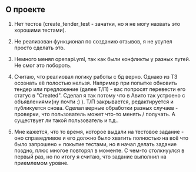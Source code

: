 ## О проекте

1. Нет тестов (create_tender_test - зачатки, но я не могу назвать это хорошими тестами).

2. Не реализован функционал по созданию отзывов, я не усупел просто сделать это.

3. Немного менял openapi.yml, так как были конфликты у разных путей. Не смог это побороть.

4. Считаю, что реалиовал логику работы с бд верно. Однако из ТЗ осознать её полостью нельзя. Например при попытке обновить тендер или предложение (далее Т/П) - вас попросят перевести его статус в "Created". Сделал я так потому что в Авито так устроено с объявлениями(ну почти :) ). Т/П закрывается, редактируется и публикуется снова. Сделал верные обработки разных случаев - проверки, что пользователь может что-то менять / получать. А существует ли такой пользователь и т.д.. 

5. Мне кажется, что то время, которое выдали на тестовое задание - оно справедливое и его должно было хватить полностью на всё что было запрошено + покытие тестами, но я начал делать задание поздно, плюс многое повторял в моменте. С чем-то столкнуулся в первый раз, но по итогу я считаю, что задание выполнил на приемлемом уровне.


